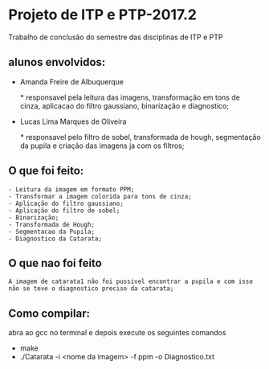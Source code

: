 # Projeto de ITP e PTP-2017.2
Trabalho de conclusão do semestre das disciplinas de ITP e PTP

alunos envolvidos:
------------
- Amanda Freire de Albuquerque

	\* responsavel pela leitura das imagens, transformação em tons de cinza, aplicacao do filtro gaussiano, binarização e diagnostico;
	
- Lucas Lima Marques de Oliveira

	\* responsavel pelo filtro de sobel, transformada de hough, segmentação da pupila e criação das imagens ja com os filtros;
	
O que foi feito:
--------------

	- Leitura da imagem em formato PPM;
	- Transformar a imagem colorida para tons de cinza;
	- Aplicação do filtro gaussiano;
	- Aplicação do filtro de sobel;
	- Binarização;
	- Transformada de Hough;
	- Segmentacao da Pupila;
	- Diagnostico da Catarata;
	
O que nao foi feito
------------------
	A imagem de catarata1 não foi pussivel encontrar a pupila e com isso não se teve o diagnostico preciso da catarata;

Como compilar:
------------
   abra ao gcc no terminal e depois execute os seguintes comandos
   - make
   - ./Catarata -i \<nome da imagem> -f ppm -o Diagnostico.txt
